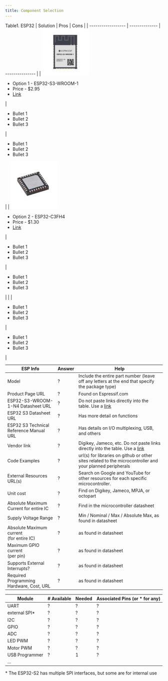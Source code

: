 ```yaml
---
title: Component Selection
---
```


Table1. ESP32
| Solution           |      Pros      |      Cons       |
| ------------------ | -------------- | --------------- |
| <img src="static/ESP32-S3-WROOM-1.jpg" alt="ESP32-S3" width="150px" height="150px"> <ul><li>Option 1 - ESP32-S3-WROOM-1</li><li>Price - $2.95</li><li>[Link](https://www.digikey.com/en/products/detail/espressif-systems/ESP32-S3-WROOM-1-N4/16162639) </li></ul> | <ul><li>Bullet 1</li><li>Bullet 2</li><li>Bullet 3</li></ul> | <ul><li>Bullet 1</li><li>Bullet 2</li><li>Bullet 3</li></ul> | 
| <img src="static/ESP32-C3FH4.jpg" alt="ESP32-S3" width="150px" height="150px"> <ul><li>Option 2 - ESP32-C3FH4</li><li>Price - $1.30</li><li>[Link](https://www.digikey.com/en/products/detail/espressif-systems/ESP32-C3FH4/14115592)</li></ul> | <ul><li>Bullet 1</li><li>Bullet 2</li><li>Bullet 3</li></ul> | <ul><li>Bullet 1</li><li>Bullet 2</li><li>Bullet 3</li></ul> |
|                  | <ul><li>Bullet 1</li><li>Bullet 2</li><li>Bullet 3</li></ul> | <ul><li>Bullet 1</li><li>Bullet 2</li><li>Bullet 3</li></ul> |


| ESP Info                                      | Answer | Help                                                                                                      |
| --------------------------------------------- | ------ | --------------------------------------------------------------------------------------------------------- |
| Model                                         | ?      | Include the entire part number (leave off any letters at the end that specify the package type)           |
| Product Page URL                              | ?      | Found on Espressif.com                                                                                    |
| ESP32-S3-WROOM-1-N4 Datasheet URL             | ?      | Do not paste links directly into the table.  Use a [link](#)                                              |
| ESP32 S3 Datasheet URL                        | ?      | Has more detail on functions                                                                              |
| ESP32 S3 Technical Reference Manual URL       | ?      | Has details on I/O multiplexing, USB, and others                                                          |
| Vendor link                                   | ?      | Digikey, Jameco, etc.  Do not paste links directly into the table.  Use a [link](#)                       |
| Code Examples                                 | ?      | url(s) for libraries on github or other sites related to the microcontroller and your planned peripherals |
| External Resources URL(s)                     | ?      | Search on Google and YouTube for other resources for each specific microcontroller.                       |
| Unit cost                                     | ?      | Find on Digikey, Jameco, MPJA, or octopart                                                                |
| Absolute Maximum Current for entire IC        | ?      | Find in the microcontroller datasheet                                                                     |
| Supply Voltage Range                          | ?      | Min / Nominal / Max / Absolute Max, as found in datasheet                                                 |
| Absolute Maximum current <br> (for entire IC) | ?      | as found in datasheet                                                                                     |
| Maximum GPIO current <br> (per pin)           | ?      | as found in datasheet                                                                                     |
| Supports External Interrupts?                 | ?      | as found in datasheet                                                                                     |
| Required Programming Hardware, Cost, URL      | ?      | as found in datasheet                                                                                     |

| Module         | # Available | Needed | Associated Pins (or * for any) |
| -------------- | ----------- | ------ | ------------------------------ |
| UART           | ?           | ?      | ?                              |
| external SPI\* | ?           | ?      | ?                              |
| I2C            | ?           | ?      | ?                              |
| GPIO           | ?           | ?      | ?                              |
| ADC            | ?           | ?      | ?                              |
| LED PWM        | ?           | ?      | ?                              |
| Motor PWM      | ?           | ?      | ?                              |
| USB Programmer | ?           | 1      | ?                              |
| ...            |



\* The ESP32-S2 has multiple SPI interfaces, but some are for internal use
